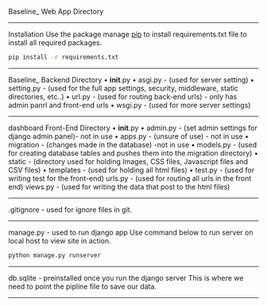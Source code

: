Baseline_
Web App Directory 
_____________________________________________
Installation
Use the package manage [pip](https://pip.pypa.io/en/stable/) to install requirements.txt file 
to install all required packages.
```bash
pip install -r requirements.txt
```
______________________________________________
Baseline_
    Backend Directory
•	__init__.py
•	asgi.py - (used for server setting)
•	setting.py - (used for the full app settings, security, middleware, static directories, etc..)
•	url.py - (used for routing back-end urls) - only has admin panrl and front-end urls
•	wsgi.py - (used for more server settings)
_______________________________________________
dashboard
    Front-End Directory
•	__init__.py
•	admin.py - (set admin settings for django admin panel)- not in use
•	apps.py - (unsure of use) - not in use
•	migration - (changes made in the database) -not in use
•	models.py - (used for creating database tables and pushes them into the migration directory)
•	static - (directory used for holding Images, CSS files, Javascript files and CSV files)
•	templates - (used for holding all html files)
•	test.py - (used for writing test for the front-end)
        urls.py - (used for routing all urls in the front end)
        views.py - (used for writing the data that post to the html files) 
________________________________________________
.gitignore - used for ignore files in git.
________________________________________________
manage.py - used to run django app
Use command below to run server on local host to view site in action.
```bash
python manage.py runserver
```
_________________________________________________
db.sqlite - preinstalled once you run the django server
    This is where we need to point the pipline file to save our data.
_________________________________________________
